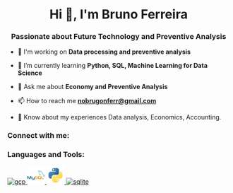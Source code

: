 <h1 align="center">Hi 👋, I'm Bruno Ferreira</h1>
<h3 align="center">Passionate about Future Technology and Preventive Analysis</h3>

- 🔭 I'm working on **Data processing and preventive analysis**

- 🌱 I’m currently learning **Python, SQL, Machine Learning for Data Science**

- 💬 Ask me about **Economy and Preventive Analysis**

- 📫 How to reach me **nobrugonferr@gmail.com**

- 📄 Know about my experiences Data analysis, Economics, Accounting.

<h3 align="left">Connect with me:</h3>
<p align="left">
</p>

<h3 align="left">Languages and Tools:</h3>
<p align="left"> <a href="https://cloud.google.com" target="_blank" rel="noreferrer"> <img src="https://www.vectorlogo.zone/logos/google_cloud/google_cloud-icon.svg" alt="gcp" width="40" height="40"/> </a> <a href="https://www.mysql.com/" target="_blank" rel="noreferrer"> <img src="https://raw.githubusercontent.com/devicons/devicon/master/icons/mysql/mysql-original-wordmark.svg" alt="mysql" width="40" height="40"/> </a> <a href="https://www.python.org" target="_blank" rel="noreferrer"> <img src="https://raw.githubusercontent.com/devicons/devicon/master/icons/python/python-original.svg" alt="python" width="40" height="40"/> </a> <a href="https://www.sqlite.org/" target="_blank" rel="noreferrer"> <img src="https://www.vectorlogo.zone/logos/sqlite/sqlite-icon.svg" alt="sqlite" width="40" height="40"/> </a> </p>




